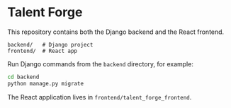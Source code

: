 # Talent Forge

This repository contains both the Django backend and the React frontend.

```
backend/   # Django project
frontend/  # React app
```

Run Django commands from the `backend` directory, for example:

```bash
cd backend
python manage.py migrate
```

The React application lives in `frontend/talent_forge_frontend`.
